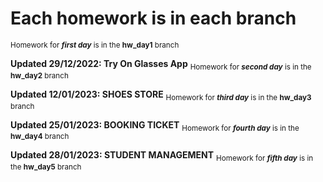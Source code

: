 # Each homework is in each branch

 <sub>Homework for ***first day*** is in the **hw_day1** branch</sub> 

**Updated 29/12/2022: Try On Glasses App** 
<sub>Homework for ***second day*** is in the **hw_day2** branch</sub> 

**Updated 12/01/2023: SHOES STORE** 
<sub>Homework for ***third day*** is in the **hw_day3** branch</sub> 

**Updated 25/01/2023: BOOKING TICKET** 
<sub>Homework for ***fourth day*** is in the **hw_day4** branch</sub> 

**Updated 28/01/2023: STUDENT MANAGEMENT** 
<sub>Homework for ***fifth day*** is in the **hw_day5** branch</sub> 
